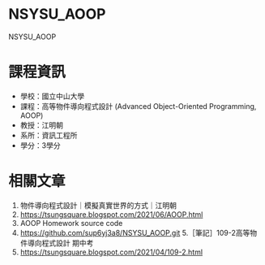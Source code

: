 # NSYSU_AOOP
 NSYSU_AOOP

# 課程資訊
* 學校：國立中山大學
* 課程：高等物件導向程式設計 (Advanced Object-Oriented Programming, AOOP)
* 教授：江明朝
* 系所：資訊工程所
* 學分：3學分

# 相關文章
1. 物件導向程式設計｜模擬真實世界的方式｜江明朝
2. https://tsungsquare.blogspot.com/2021/06/AOOP.html
3. AOOP Homework source code
4. https://github.com/sup6yj3a8/NSYSU_AOOP.git
5.［筆記］109-2高等物件導向程式設計 期中考
6. https://tsungsquare.blogspot.com/2021/04/109-2.html

